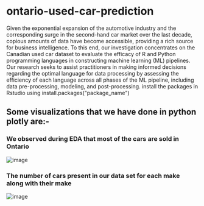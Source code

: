 # ontario-used-car-prediction

Given the exponential expansion of the automotive industry and the corresponding surge in the second-hand car market over the last decade, copious amounts of data have become accessible, providing a rich source for business intelligence. To this end, our investigation concentrates on the Canadian used car dataset to evaluate the efficacy of R and Python programming languages in constructing machine learning (ML) pipelines. Our research seeks to assist practitioners in making informed decisions regarding the optimal language for data processing by assessing the efficiency of each language across all phases of the ML pipeline, including data pre-processing, modeling, and post-processing.
install the packages in Rstudio using install.packages("package_name")

## Some visualizations that we have done in python plotly are:-

### We observed during EDA that most of the cars are sold in Ontario
![image](https://github.com/sarveshpatil1/ontario-used-car-prediction/assets/50295990/f14f89ec-e128-40fa-b2df-2f543f4b0557)

### The number of cars present in our data set for each make along with their make 
![image](https://github.com/sarveshpatil1/ontario-used-car-prediction/assets/50295990/acb9522f-3cbf-49b7-b187-3c352ad4c300)

